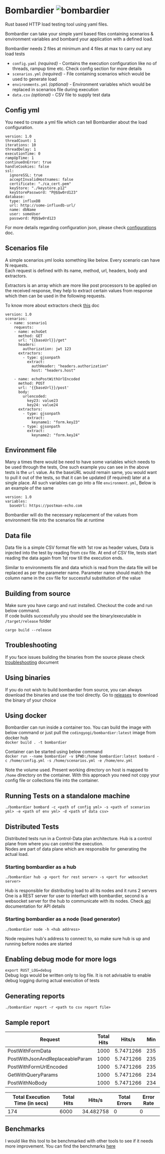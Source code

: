 # Bombardier ![bombardier](https://github.com/coding-yogi/bombardier/workflows/bombardier/badge.svg)
Rust based HTTP load testing tool using yaml files.  

Bombardier can take your simple yaml based files containing scenarios & environment variables and bombard your application with a defined load.  

Bombardier needs 2 files at minimum and 4 files at max to carry out any load tests
- `config.yaml` *(required)* - Contains the execution configuration like no of threads, rampup time etc. Check config section for more details
- `scenarios.yml` *(required)* - File containing scenarios which would be used to generate load
- `environments.yml` *(optional)* - Environment variables which would be replaced in scenarios file during execution
- `data.csv` *(optional)* - CSV file to supply test data

## Config yml
You need to create a yml file which can tell Bombardier about the load configuration.  

```
version: 1.0
threadCount: 1
iterations: 10
threadDelay: 1
executionTime: 0
rampUpTime: 1
continueOnError: true
handleCookies: false
ssl:
  ignoreSSL: true
  acceptInvalidHostnames: false
  certificate: "./ca_cert.pem"
  keyStore: "./keystore.p12"
  keyStorePassword: "P@$$w0rd123"
database:
  type: influxDB
  url: http://some-influxdb-url/
  name: dbName
  user: someUser
  password: P@$$w0rd123
```

For more details regarding configuration json, please check [configurations](docs/configuration.md) doc.  

## Scenarios file
A simple scenarios.yml looks something like below. Every scenario can have N requests.  
Each request is defined with its name, method, url, headers, body and extractors.    

Extractors is an array which are more like post processors to be applied on the received response, they help to extract certain values from response which then can be used in the following requests.  

To know more about extractors check [this](docs/extractors.md) doc
```
version: 1.0
scenarios:
  - name: scenario1
    requests:
    - name: echoGet
      method: GET
      url: "{{baseUrl}}/get"
      headers:
        authorization: jwt 123
      extractors:
        - type: gjsonpath
          extract:
            authHeader: "headers.authorization"
            host: "headers.host"
          
    - name: echoPostWithUrlEncoded
      method: POST
      url: '{{baseUrl}}/post'
      body:
        urlencoded:
          key23: value23
          key24: value24
      extractors:
        - type: gjsonpath
          extract:
            keyname1: "form.key23"
        - type: gjsonpath
          extract:
            keyname2: "form.key24"
```

## Environment file
Many a times there would be need to have some variables which needs to be used through the tests, One such example you can see in the above tests is the `url` value. As the baseURL would remain same, you would want to pull it out of the tests, so that it can be updated (if required) later at a single place. All such variables can go into a file `environment.yml`, Below is an example of the same
```
version: 1.0
variables:
  baseUrl: https://postman-echo.com
```

Bombardier will do the necessary replacement of the values from environment file into the scenarios file at runtime
  
## Data file
Data file is a simple CSV format file with 1st row as header values, Data is injected into the test by reading from csv file. 
At end of CSV file, tests start reading the data again from 1st row till the execution ends.

Similar to environments file and data which is read from the data file will be replaced as per the parameter name.
Parameter name should match the column name in the csv file for successful substitution of the value 
  
## Building from source  
Make sure you have cargo and rust installed. Checkout the code and run below command.  
If code builds successfully you should see the binary/executable in `/target/release` folder
  
`cargo build --release`  
  
## Troubleshooting
If you face issues building the binaries from the source please check [troubleshooting](docs/troubleshooting.md) document
  
## Using binaries
If you do not wish to build bombardier from source, you can always download the binaries and use the tool directly. Go to [releases](https://github.com/coding-yogi/bombardier/releases) to download the binary of your choice
  
## Using docker
Bombardier can run inside a container too. You can build the image with below command or just pull the `codingyogi/bombardier:latest` image from docker hub   
`docker build . -t bombardier`  

Container can be started using below command  
`docker run --name bombardier -v $PWD:/home bombardier:latest bombard -c /home/config.yml -s /home/scenarios.yml -e /home/env.yml`  

Note the volume used. Present working directory on host is mapped to `/home` directory on the container. 
With this approach you need not copy your config file or collections file into the container.
  
## Running Tests on a standalone machine
`./bombardier bombard -c <path of config yml> -s <path of scenarios yml> -e <path of env yml> -d <path of data csv>`

  
## Distributed Tests
Distributed tests run in a Control-Data plan architecture. Hub is a control plane from where you can control the execution.  
Nodes are part of data plane which are responsible for generating the actual load.  

### Starting bombardier as a hub  
 `./bombardier hub -p <port for rest server> -s <port for websocket server>`

 Hub is responsible for distributing load to all its nodes and it runs 2 servers  
 One is a REST server for user to interfact with bombardier, second is a websocket server for the hub to communicate with its nodes.
 Check [api](docs/api.md) documentation for API details
  

### Starting bombardier as a node (load generator) 
`./bombardier node -h <hub address>` 

Node requires hub's address to connect to, so make sure hub is up and running before nodes are started
  

## Enabling debug mode for more logs
`export RUST_LOG=debug`  
Debug logs would be written only to log file. It is not advisable to enable debug logging during actual execution of tests  
  

## Generating reports
`./bombardier report -r <path to csv report file>`  
  

## Sample report
| Request                         | Total Hits | Hits/s    | Min | Avg | Max  | 90% | 95% | 99% | Errors | Error Rate |
|---------------------------------|------------|-----------|-----|-----|------|-----|-----|-----|--------|------------|
| PostWithFormData                | 1000       | 5.7471266 | 235 | 282 | 1312 | 300 | 304 | 398 | 0      | 0          |
| PostWithJsonAndReplaceableParam | 1000       | 5.7471266 | 235 | 280 | 1308 | 296 | 304 | 335 | 0      | 0          |
| PostWithFormUrlEncoded          | 1000       | 5.7471266 | 235 | 281 | 882  | 296 | 304 | 783 | 0      | 0          |
| GetWithQueryParams              | 1000       | 5.7471266 | 234 | 284 | 1307 | 296 | 303 | 808 | 0      | 0          |
| PostWithNoBody                  | 1000       | 5.7471266 | 234 | 279 | 2168 | 296 | 303 | 327 | 0      | 0          |
  
  
| Total Execution Time (in secs) | Total Hits | Hits/s    | Total Errors | Error Rate |
|--------------------------------|------------|-----------|--------------|------------|
| 174                            | 6000       | 34.482758 | 0            | 0          |
  

## Benchmarks
I would like this tool to be benchmarked with other tools to see if it needs more improvement. You can find the benchmarks [here](docs/benchmarks.md)